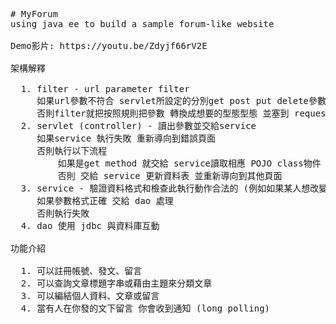 
<pre>
# MyForum
using java ee to build a sample forum-like website

Demo影片: https://youtu.be/Zdyjf66rV2E

架構解釋

  1. filter - url parameter filter
     如果url參數不符合 servlet所設定的分別get post put delete參數規則的話 重新導向到錯誤頁面
     否則filter就把按照規則把參數 轉換成想要的型態型態 並塞到 request attribute裡 交給servlet
  2. servlet (controller) - 讀出參數並交給service
     如果service 執行失敗 重新導向到錯誤頁面
     否則執行以下流程
         如果是get method 就交給 service讀取相應 POJO class物件 (model) 並丟給 jsp (view)
         否則 交給 service 更新資料表 並重新導向到其他頁面
  3. service - 驗證資料格式和檢查此執行動作合法的 (例如如果某人想改變別人的留言就會失敗)
     如果參數格式正確 交給 dao 處理
     否則執行失敗
  4. dao 使用 jdbc 與資料庫互動

功能介紹

  1. 可以註冊帳號、發文、留言
  2. 可以查詢文章標題字串或藉由主題來分類文章
  3. 可以編結個人資料、文章或留言
  4. 當有人在你發的文下留言 你會收到通知 (long polling)
</pre>

